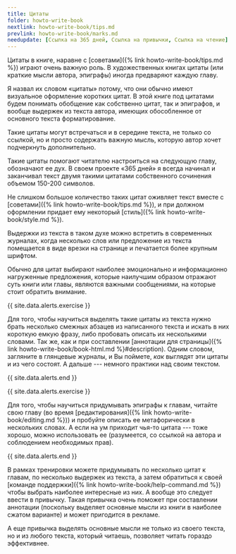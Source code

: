 ```yaml
---
title: Цитаты
folder: howto-write-book
nextlink: howto-write-book/tips.md
prevlink: howto-write-book/marks.md
needupdate: [Ссылка на 365 дней, Ссылка на привычки, Ссылка на чтение]
---
```


Цитаты в книге, наравне с [советами]({% link howto-write-book/tips.md
%}) играют очень важную роль.  В художественных книгах цитаты (или
краткие мысли автора, эпиграфы) иногда предваряют каждую главу.

Я назвал их словом «цитаты» потому, что они обычно имеют визуальное
оформление коротких цитат.  В этой книге под цитатами будем понимать
обобщение как собственно цитат, так и эпиграфов, и вообще выдержек из
текста автора, имеющих обособленное от основного текста
форматирование.

Такие цитаты могут встречаться и в середине текста, не только со
ссылкой, но и просто содержать важную мысль, которую автор хочет
подчеркнуть дополнительно.

Такие цитаты помогают читателю настроиться на следующую главу,
обозначают ее дух.  В своем проекте «365 дней» я всегда начинал и
заканчивал текст двумя такими цитатами собственного сочинения объемом
150-200 символов.

Не слишком большое количество таких цитат оживляет текст вместе с
[советами]({% link howto-write-book/tips.md %}), и при должном
оформлении придает ему некоторый [стиль]({% link
howto-write-book/style.md %}).

Выдержки из текста в таком духе можно встретить в современных
журналах, когда несколько слов или предложение из текста помещается в
виде врезки на странице и печатается более крупным шрифтом.

Обычно для цитат выбирают наиболее эмоционально и информационно
нагруженные предложения, которые наилучшим образом отражают суть книги
или главы, являются важными сообщениями, на которые стоит обратить
внимание.

{{ site.data.alerts.exercise }}

Для того, чтобы научиться выделять такие цитаты из текста нужно брать
несколько смежных абзацев из написанного текста и искать в них
короткую емкую фразу, либо пробовать описать их несколькими словами.
Так же, как и при составлении [аннотации для страницы]({% link
howto-write-book/book-html.md %}#description).  Одним словом,
загляните в глянцевые журналы, и Вы поймете, *как* выглядят эти цитаты
и из чего состоят.  А дальше --- немного практики над своим текстом.

{{ site.data.alerts.end }}

{{ site.data.alerts.exercise }}

Для того, чтобы научиться придумывать эпиграфы к главам, читайте свою
главу (во время [редактирования]({% link howto-write-book/editing.md
%})) и пробуйте описать ее метафорически в нескольких словах.  А если
на ум приходит чья-то цитата --- тоже хорошо, можно использовать ее
(разумеется, со ссылкой на автора и соблюдением необходимых прав).

{{ site.data.alerts.end }}

В рамках тренировки можете придумывать по несколько цитат к главам, по
несколько выдержек из текста, а затем обратиться к своей [команде
поддержки]({% link howto-write-book/help-command.md %}) чтобы выбрать
наиболее интересные из них.  А вообще это следует ввести в привычку.
Такая привычка очень поможет при составлении аннотации (поскольку
выделяет основные мысли из книги в наиболее сжатом варианте) и может
пригодится в рекламе.

А еще привычка выделять основные мысли не только из своего текста, но
и из любого текста, который читаешь, позволяет читать гораздо
эффективнее.

